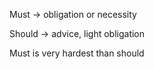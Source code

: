 
Must -> obligation or necessity

Should -> advice, light obligation


Must is very hardest than should